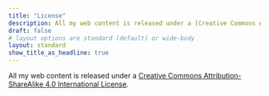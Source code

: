 ```yaml
---
title: "License"
description: All my web content is released under a [Creative Commons Attribution-ShareAlike 4.0 International License](http://creativecommons.org/licenses/by-sa/4.0/).
draft: false
# layout options are standard (default) or wide-body
layout: standard
show_title_as_headline: true
---
```


All my web content is released under a [Creative Commons Attribution-ShareAlike 4.0 International License](http://creativecommons.org/licenses/by-sa/4.0/).

<center>
<i class="fab fa-creative-commons fa-2x"></i><i class="fab fa-creative-commons-by fa-2x"></i><i class="fab fa-creative-commons-sa fa-2x"></i>
</center>